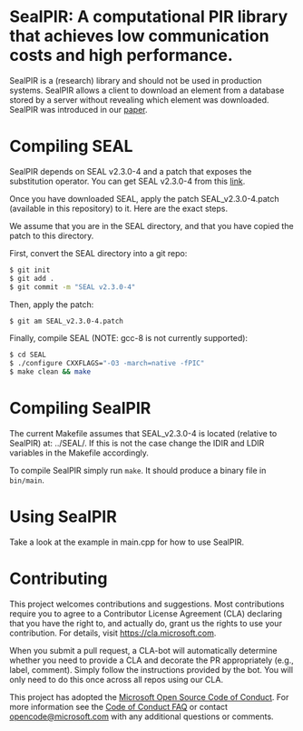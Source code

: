 # SealPIR: A computational PIR library that achieves low communication costs and high performance.

SealPIR is a (research) library and should not be used in production systems. SealPIR allows a client to download an element from a database stored by a server without revealing which element was downloaded. SealPIR was introduced in our [paper](https://eprint.iacr.org/2017/1142.pdf).


# Compiling SEAL

SealPIR depends on SEAL v2.3.0-4 and a patch that exposes the substitution operator. You can get SEAL v2.3.0-4 from this [link](http://sealcrypto.org).

Once you have downloaded SEAL, apply the patch SEAL_v2.3.0-4.patch (available in this repository) to it. Here are the exact steps. 

We assume that you are in the SEAL directory, and that you have copied the patch to this directory.

First, convert the SEAL directory into a git repo:

```sh
$ git init
$ git add .
$ git commit -m "SEAL v2.3.0-4"
```
Then, apply the patch:

```sh
$ git am SEAL_v2.3.0-4.patch
```

Finally, compile SEAL (NOTE: gcc-8 is not currently supported):

```sh
$ cd SEAL
$ ./configure CXXFLAGS="-O3 -march=native -fPIC"
$ make clean && make
```

# Compiling SealPIR

The current Makefile assumes that SEAL_v2.3.0-4 is located (relative to SealPIR) at: ../SEAL/. If this is not the case change the IDIR and LDIR variables in the Makefile accordingly.

To compile SealPIR simply run ``make``. It should produce a binary file in ``bin/main``.


# Using SealPIR

Take a look at the example in main.cpp for how to use SealPIR.

# Contributing

This project welcomes contributions and suggestions.  Most contributions require you to agree to a
Contributor License Agreement (CLA) declaring that you have the right to, and actually do, grant us
the rights to use your contribution. For details, visit https://cla.microsoft.com.

When you submit a pull request, a CLA-bot will automatically determine whether you need to provide
a CLA and decorate the PR appropriately (e.g., label, comment). Simply follow the instructions
provided by the bot. You will only need to do this once across all repos using our CLA.

This project has adopted the [Microsoft Open Source Code of Conduct](https://opensource.microsoft.com/codeofconduct/).
For more information see the [Code of Conduct FAQ](https://opensource.microsoft.com/codeofconduct/faq/) or
contact [opencode@microsoft.com](mailto:opencode@microsoft.com) with any additional questions or comments.
